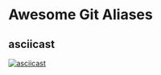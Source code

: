 # Awesome Git Aliases

## asciicast
[![asciicast](http://asciinema.org/a/134640.png)](https://asciinema.org/a/134640)
